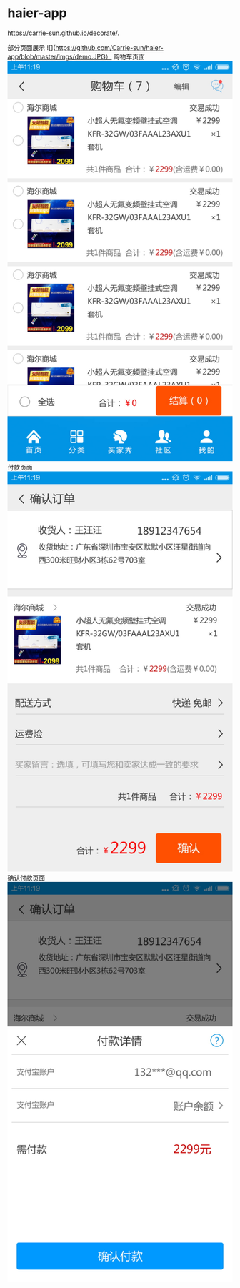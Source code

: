 # haier-app
https://carrie-sun.github.io/decorate/.

部分页面展示
![](https://github.com/Carrie-sun/haier-app/blob/master/imgs/demo.JPG）
购物车页面
![](https://github.com/Carrie-sun/haier-app/blob/master/imgs/car.JPG)
付款页面
![](https://github.com/Carrie-sun/haier-app/blob/master/imgs/paying.JPG)
确认付款页面
![](https://github.com/Carrie-sun/haier-app/blob/master/imgs/pay.JPG)

